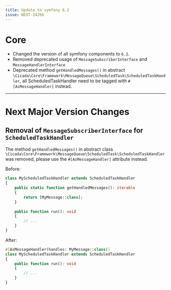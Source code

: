 ```yaml
---
title: Update to symfony 6.2
issue: NEXT-24266
---
```

# Core
* Changed the version of all symfony components to `6.2`.
* Removed deprecated usage of `MessageSubscriberInterface` and `MessageHandlerInterface`
* Deprecated method `getHandledMessages()` in abstract `\Cicada\Core\Framework\MessageQueue\ScheduledTask\ScheduledTaskHandler`, all ScheduledTaskHandler need to be tagged with `#[AsMessageHandler]` instead.
___
# Next Major Version Changes
## Removal of `MessageSubscriberInterface` for `ScheduledTaskHandler`
The method `getHandledMessages()` in abstract class `\Cicada\Core\Framework\MessageQueue\ScheduledTask\ScheduledTaskHandler` was removed, please use the `#[AsMessageHandler]` attribute instead.

Before:
```php
class MyScheduledTaskHandler extends ScheduledTaskHandler
{
    public static function getHandledMessages(): iterable
    {
        return [MyMessage::class];
    }
    
    public function run(): void
    {
        // ...
    }
}
```

After: 
```php
#[AsMessageHandler(handles: MyMessage::class)]
class MyScheduledTaskHandler extends ScheduledTaskHandler
{
    public function run(): void
    {
        // ...
    }
}
```
